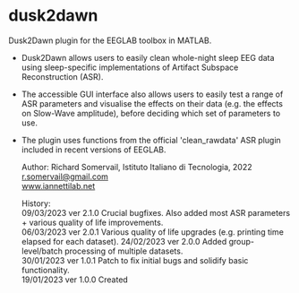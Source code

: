 # dusk2dawn
Dusk2Dawn plugin for the EEGLAB toolbox in MATLAB.

- Dusk2Dawn allows users to easily clean whole-night sleep EEG data using sleep-specific implementations of Artifact Subspace Reconstruction (ASR).   
- The accessible GUI interface also allows users to easily test a range of ASR parameters and visualise the effects on their data (e.g. the effects on Slow-Wave amplitude), before deciding which set of parameters to use.   
- The plugin uses functions from the official 'clean_rawdata' ASR plugin included in recent versions of EEGLAB.  

	Author: Richard Somervail, Istituto Italiano di Tecnologia, 2022  
		r.somervail@gmail.com    
		www.iannettilab.net      
		  
	History:  
	09/03/2023 ver 2.1.0 Crucial bugfixes. Also added most ASR parameters + various quality of life improvements.  
	06/03/2023 ver 2.0.1 Various quality of life upgrades (e.g. printing time elapsed for each dataset).
	24/02/2023 ver 2.0.0 Added group-level/batch processing of multiple datasets.  
	30/01/2023 ver 1.0.1 Patch to fix initial bugs and solidify basic functionality.  
	19/01/2023 ver 1.0.0 Created  
	
